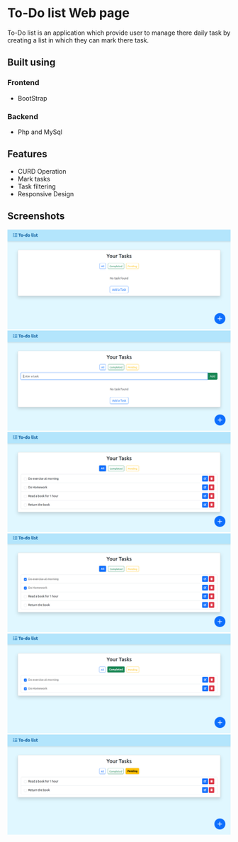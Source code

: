 # To-Do list Web page
To-Do list is an application which provide user to manage there daily task by creating a list in which they can mark there task.

## Built using
### Frontend
- BootStrap
### Backend
- Php and MySql

## Features
- CURD Operation
- Mark tasks
- Task filtering
- Responsive Design

## Screenshots
![img1](https://github.com/Dut-out/RISE-intern/blob/main/screenshots/img1.png)
![img2](https://github.com/Dut-out/RISE-intern/blob/main/screenshots/img2.png)
![img3](https://github.com/Dut-out/RISE-intern/blob/main/screenshots/img3.png)
![img4](https://github.com/Dut-out/RISE-intern/blob/main/screenshots/img4.png)
![img5](https://github.com/Dut-out/RISE-intern/blob/main/screenshots/img5.png)
![img6](https://github.com/Dut-out/RISE-intern/blob/main/screenshots/img6.png)
